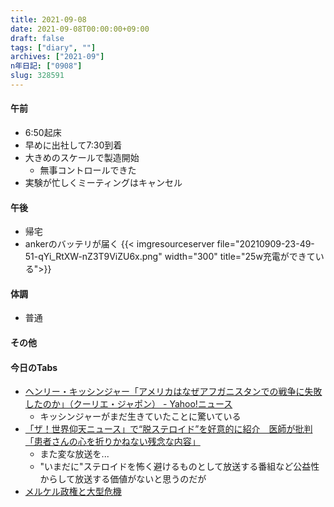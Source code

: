 ```yaml
---
title: 2021-09-08
date: 2021-09-08T00:00:00+09:00
draft: false
tags: ["diary", ""]
archives: ["2021-09"]
n年日記: ["0908"]
slug: 328591
---
```

#### 午前
- 6:50起床
- 早めに出社して7:30到着
- 大きめのスケールで製造開始
  - 無事コントロールできた
- 実験が忙しくミーティングはキャンセル
#### 午後
- 帰宅
- ankerのバッテリが届く
{{< imgresourceserver file="20210909-23-49-51-qYi_RtXW-nZ3T9ViZU6x.png" width="300" title="25w充電ができている">}}
#### 体調
- 普通
#### その他
#### 今日のTabs
- [ヘンリー・キッシンジャー「アメリカはなぜアフガニスタンでの戦争に失敗したのか」（クーリエ・ジャポン） - Yahoo!ニュース](https://news.yahoo.co.jp/articles/b5e627b88dea7e1f0daaf2ba47c8065cb906b305)
  - キッシンジャーがまだ生きていたことに驚いている
- [「ザ！世界仰天ニュース」で“脱ステロイド”を好意的に紹介　医師が批判「患者さんの心を折りかねない残念な内容」](https://www.buzzfeed.com/jp/atsushiotsuka/atopic-dermatitis-steroid-2)
  - また変な放送を...
  - "いまだに"ステロイドを怖く避けるものとして放送する番組など公益性からして放送する価値がないと思うのだが
- [メルケル政権と大型危機](https://doitsudayori.blogspot.com/2021/09/blog-post_7.html?m=1)